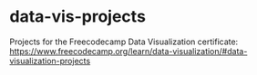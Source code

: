 # data-vis-projects
Projects for the Freecodecamp Data Visualization certificate: https://www.freecodecamp.org/learn/data-visualization/#data-visualization-projects
